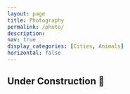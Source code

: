 ```yaml
---
layout: page
title: Photography
permalink: /photo/
description: 
nav: true
display_categories: [Cities, Animals]
horizontal: false
---
```


## Under Construction 🚧
